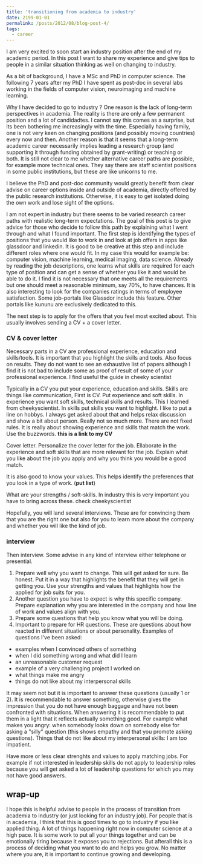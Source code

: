 ```yaml
---
title: 'transitioning from academia to industry'
date: 2199-01-01
permalink: /posts/2012/08/blog-post-4/
tags:
  - career
---
```


I am very excited to soon start an industry position after the end of my academic period.
In this post I want to share my experience and give tips to people in a similar situation thinking as well on changing to industry.

As a bit of background, I have a MSc and PhD in computer science. The following 7 years after my PhD I have spent as post-doc in several labs working in the fields of computer vision, neuroimaging and machine learning.

Why I have decided to go to industry ?
One reason is the lack of long-term perspectives in academia. The reality is there are only a few permanent position and a lot of candidadtes. I cannot say this comes as a surprise, but its been bothering me increasingly with the time. Especially having family, one is not very keen on changing positions (and possibly moving countries) every now and then.
Another reason is that it seems that a long-term academic career necessarily implies leading a research group (and supporting it through funding obtained by grant-writing) or teaching or both. It is still not clear to me whether alternative career paths are possible, for example more technical ones. They say there are staff scientist positions in some public institutions, but these are like unicorns to me.

I believe the PhD and post-doc community would greatly benefit from clear advise on career options inside and outside of academia, directly offered by the public research institutions. Otherwise, it is easy to get isolated doing the own work and lose sight of the options.

I am not expert in industry but there seems to be varied research career paths with realistic long-term expectations.
The goal of this post is to give advice for those who decide to follow this path by explaining what I went through and what I found important.
The first step is identifying the types of positions that you would like to work in and look at job offers in apps like glassdoor and linkedin.
It is good to be creative at this step and include different roles where one would fit. In my case this would for example be: computer vision, machine learning, medical imaging, data science.
Already by reading the job descriptions, one learns what skills are required for each type of position and can get a sense of whether you like it and would be able to do it.
I find it is not necessary that one meets all the requirements but one should meet a reasonable minimum, say 70%, to have chances.
It is also interesting to look for the companies ratings in terms of employee satisfaction. Some job-portals like Glassdor include this feature. Other portals like kununu are exclusively dedicated to this.

The next step is to apply for the offers that you feel most excited about.
This usually involves sending a CV + a cover letter.

### CV & cover letter

Necessary parts in a CV are professional experience, education and skills/tools.
It is important that you highlight the skills and tools. Also focus on results.
They do not want to see an exhaustive list of papers although I find it is not bad to include some as proof of result of some of your professional experience.
I find useful the guide in cheeky scientist

Typically in a CV you put your experience, education and skills.
Skills are things like communication, 
First is CV. Put experience and soft skills.
In experience you want soft skills, technical skills and results. This I learned from cheekyscientist.
In skills put skills you want to highlight.
I like to put a line on hobbys. I always get asked about that and helps relax discussion and show a bit about person.
Really not so much more. There are not fixed rules. It is really about showing experience and skills that match the work. Use the buzzwords. **this is a link to my CV**

Cover letter. Personalize the cover letter for the job. Ellaborate in the experience and soft skills that are more relevant for the job. Explain what you like about the job you apply and why you think you would be a good match.

It is also good to know your values. This helps identify the preferences that you look in a type of work. (**put list**)

What are your strengths / soft-skills. In industry this is very important you have to bring across these. check cheekyscientist

Hopefully, you will land several interviews.
These are for convincing them that you are the right one but also for you to learn more about the company and whether you will like the kind of job.

### interview

Then interview.
Some advise in any kind of interview either telephone or presential.

1. Prepare well why you want to change. This will get asked for sure. Be honest. Put it in a way that highlights the benefit that they will get in getting you. Use your strengths and values that highlights how the applied for job suits for you.
2. Another question you have to expect is why this specific company. Prepare explanation why you are interested in the company and how line of work and values align with you.
3. Prepare some questions that help you know what you will be doing.
4. Important to prepare for HR questions. These are questions about how reacted in different situations or about personality. Examples of questions I've been asked:
- examples when I convinced others of something
- when I did something wrong and what did I learn
- an unreasonable customer request
- example of a very challenging project I worked on
- what things make me angry
- things do not like about my interpersonal skills

It may seem not but it is important to answer these questions (usually 1 or 2). 
It is recommendable to answer something, otherwise gives the impression that you do not have enough baggage and have not been confronted with situations.
When answering it is recommendable to put them in a light that it reflects actually something good. For example what makes you angry: when somebody looks down on somebody else for asking a "silly" question (this shows empathy and that you promote asking questions). Things that do not like about my interpersonal skills: I am too impatient.

Have more or less clear strenghts and values to apply matching jobs. For example if not interested in leadership skills do not apply to leadership roles because you will get asked a lot of leadership questions for which you may not have good answers.

## wrap-up

I hope this is helpful advise to people in the process of transition from academia to industry (or just looking for an industry job).
For people that is in academia, I think that this is good times to go to industry if you like applied thing. A lot of things happening right now in computer science at a high pace.
It is some work to put all your things together and can be emotionally tiring because it exposes you to rejections.
But afterall this is a process of deciding what you want to do and helps you grow.
No matter where you are, it is important to continue growing and developing.
